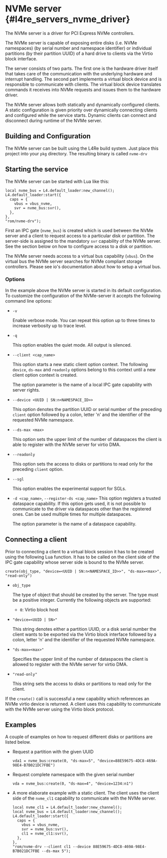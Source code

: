 # NVMe server   {#l4re_servers_nvme_driver}

The NVMe server is a driver for PCI Express NVMe controllers.

The NVMe server is capable of exposing entire disks (i.e. NVMe namespaces) (by
serial number and namespace identifier) or individual partitions (by their
partition UUID) of a hard drive to clients via the Virtio block interface.

The server consists of two parts. The first one is the hardware driver itself
that takes care of the communication with the underlying hardware and interrupt
handling. The second part implements a virtual block device and is responsible
to communicate with clients. The virtual block device translates commands it
receives into NVMe requests and issues them to the hardware driver.

The NVMe server allows both statically and dynamically configured clients. A
static configuration is given priority over dynamically connecting clients and
configured while the service starts. Dynamic clients can connect and disconnect
during runtime of the NVMe server.

## Building and Configuration

The NVMe server can be built using the L4Re build system. Just place
this project into your `pkg` directory. The resulting binary is called
`nvme-drv`

## Starting the service

The NVMe server can be started with Lua like this:

    local nvme_bus = L4.default_loader:new_channel();
    L4.default_loader:start({
      caps = {
        vbus = vbus_nvme,
        svr = nvme_bus:svr(),
      },
    },
    "rom/nvme-drv");

First an IPC gate (`nvme_bus`) is created which is used between the NVMe server
and a client to request access to a particular disk or partition. The
server-side is assigned to the mandatory `svr` capability of the NVMe server.
See the section below on how to configure access to a disk or partition.

The NVMe server needs access to a virtual bus capability (`vbus`). On the
virtual bus the NVMe server searches for NVMe compliant storage controllers.
Please see io's documentation about how to setup a virtual bus.

### Options

In the example above the NVMe server is started in its default configuration.
To customize the configuration of the NVMe-server it accepts the following
command line options:

* `-v`

  Enable verbose mode. You can repeat this option up to three times to increase
  verbosity up to trace level.

* `-q`

  This option enables the quiet mode. All output is silenced.

* `--client <cap_name>`

  This option starts a new static client option context. The following
  `device`, `ds-max` and `readonly` options belong to this context until a new
  client option context is created.

  The option parameter is the name of a local IPC gate capability with server
  rights.

* `--device <UUID | SN:n<NAMESPACE_ID>>`

  This option denotes the partition UUID or serial number of the preceding
  `client` option followed by a colon, letter 'n' and the identifier of the
  requested NVMe namespace.

* `--ds-max <max>`

  This option sets the upper limit of the number of dataspaces the client is
  able to register with the NVMe server for virtio DMA.

* `--readonly`

  This option sets the access to disks or partitions to read only for the
  preceding `client` option.

* `--sgl`

  This option enables the experimental support for SGLs.

* `-d <cap_name>`, `--register-ds <cap_name>`
  This option registers a trusted dataspace capability. If this option gets
  used, it is not possible to communicate to the driver via dataspaces other
  than the registered ones. Can be used multiple times for multiple dataspaces.

  The option parameter is the name of a dataspace capability.

## Connecting a client

Prior to connecting a client to a virtual block session it has to be created
using the following Lua function. It has to be called on the client side of the
IPC gate capability whose server side is bound to the NVMe server.

    create(obj_type, "device=<UUID | SN:n<NAMESPACE_ID>>", "ds-max=<max>", "read-only")

* `obj_type`

  The type of object that should be created by the server. The type must be a
  positive integer. Currently the following objects are supported:
  * `0`: Virtio block host

* `"device=<UUID | SN>"`

  This string denotes either a partition UUID, or a disk serial number the
  client wants to be exported via the Virtio block interface followed by a
  colon, letter 'n' and the identifier of the requested NVMe namespace.

* `"ds-max=<max>"`

  Specifies the upper limit of the number of dataspaces the client is allowed
  to register with the NVMe server for virtio DMA.

* `"read-only"`

  This string sets the access to disks or partitions to read only for the
  client.

If the `create()` call is successful a new capability which references an NVMe
virtio device is returned. A client uses this capability to communicate with
the NVMe server using the Virtio block protocol.

## Examples

A couple of examples on how to request different disks or partitions are listed
below.

* Request a partition with the given UUID

      vda1 = nvme_bus:create(0, "ds-max=5", "device=88E59675-4DC8-469A-98E4-B7B021DC7FBE")

* Request complete namespace with the given serial number

      vda = nvme_bus:create(0, "ds-max=4", "device=1234:n1")

* A more elaborate example with a static client. The client uses the client
  side of the `nvme_cl1` capability to communicate with the NVMe server.

      local nvme_cl1 = L4.default_loader:new_channel();
      local nvme_bus = L4.default_loader:new_channel();
      L4.default_loader:start({
        caps = {
          vbus = vbus_nvme,
          svr = nvme_bus:svr(),
          cl1 = nvme_cl1:svr(),
        },
      },
      "rom/nvme-drv --client cl1 --device 88E59675-4DC8-469A-98E4-B7B021DC7FBE --ds-max 5");
